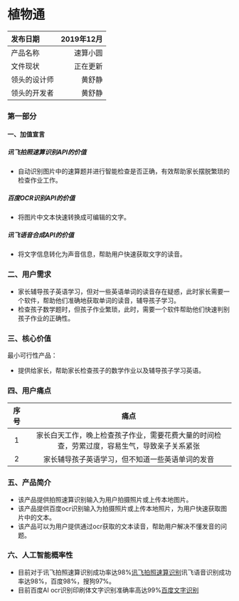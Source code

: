 # 植物通

| 发布日期 | 2019年12月 | 
| :------| ------: | 
| 产品名称 | 速算小圆 | 
| 文件现状 | 正在更新 | 
| 领头的设计师 | 黄舒静 | 
| 领头的开发者 | 黄舒静 | 


### 第一部分
#### 一、加值宣言
##### 讯飞拍照速算识别API的价值
* 自动识别图片中的速算题并进行智能检查是否正确，有效帮助家长摆脱繁琐的检查作业工作。

##### 百度OCR识别API的价值
* 将图片中文本快速转换成可编辑的文字。

##### 讯飞语音合成API的价值
* 将文字信息转化为声音信息，帮助用户快速获取文字的读音。

### 二、用户需求
* 家长辅导孩子英语学习，但对一些英语单词的读音存在疑惑，此时家长需要一个软件，帮助他们准确地获取单词的读音，辅导孩子学习。
* 检查孩子数学题时，但孩子作业繁琐，此时，需要一个软件帮助他们快速判别孩子作业的正确性。

### 三、核心价值
最小可行性产品：
* 提供给家长，帮助家长检查孩子的数学作业以及辅导孩子学习英语。

### 四、用户痛点

| 序号 | 痛点 | 
| :------:| :------: | 
| 1 | 家长白天工作，晚上检查孩子作业，需要花费大量的时间检查，劳累过度，容易生气，导致亲子关系紧张 | 
| 2 | 家长辅导孩子英语学习，但不知道一些英语单词的发音 | 

### 五、产品简介
* 该产品提供拍照速算识别输入为用户拍摄照片或上传本地图片。
* 该产品提供百度ocr识别输入为拍摄照片或上传本地照片，为用户快速获取图片中的文本。
* 该产品可以为用户提供通过ocr获取的文本读音，帮助用户解决不懂发音的问题。

### 六、人工智能概率性
* 目前对于讯飞拍照速算识别成功率达98%[讯飞拍照速算识别](https://www.xfyun.cn/services/photo-calculate-recg)讯飞语音识别成功率达98%，百度98%，搜狗97%。
* 目前百度AI ocr识别印刷体文字识别准确率高达99%[百度文字识别](https://ai.baidu.com/tech/ocr/general)







